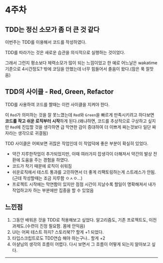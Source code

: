 # 4주차

## TDD는 정신 소모가 좀 더 큰 것 같다

이번주는 TDD를 이용해서 코드를 작성하였다.

TDD를 따라가는 것은 새로운 습관을 의식적으로 실행하는 것이었다.

그래서 그런지 평소보다 체력소모가 많이 되는 느낌이었고 한 예로 어느날은 wakatime기준으로 4시간정도? 밖에 코딩을 안했는데 너무 힘들어서 졸음이 왔다.(잠은 푹 잘잣음)

## TDD의 사이클 - Red, Green, Refactor

TDD를 사용하여 코드를 짤때는 이런 사이클을 지켜야 한다.

이 `Red`가 의미하는 것을 잘 못느꼈는데 `Red`와 `Green`을 빠르게 만족시키려고 하다보면 **코드를 작고 쉬운 로직부터 시작**하게 된다.(왜냐하면, 코드를 추상적으로 구상하고 싶지만 `Red`에 진입할 것을 생각하면 급 막연한 감이 증대하여 더 이쁘게 짜는것보다 일단 짜자라는 생각으로 귀결됨)

TDD 사이클은 어찌보면 귀찮은 작업인데 이 작업덕에 좋은 부분이 확실히 있었다.

- 약간 지루한작업이 추가되었지만, 이때 여러가지 잡생각이 더해져서 약간의 발상 전환에 도움을 주는 경험을 하였다.
- 코드가 작기 때문에 로직이 쉬워짐
- 쉬운로직에서 테스트 통과를 고민하면서 더 좋게 리팩토링하는게 스트레스가 안됨.(근데 작성할때는 조금 지루함 ㅇㅅㅇ...)
- 프로젝트 시작에는 막연함이 있지만 점점 시간이 지날수록 할일이 명확해져서 내가 작업하고자 하는 부분에만 집중을 할 수 있었음

## 느낀점

1. 그동안 배워온 것을 TDD로 적용해보고 싶었다. 알고리즘도, 기존 프로젝트도, 이전 과제도.(수련이 진정 필요함. 몸에 안익음)
2. UI는 어찌 테스트 하지? 스토리북?? 할게 +1 되었다.
3. 타입스크립트로도 TDD연습 해야 하는구나.. 할게 +2
4. 아샬님의 생각의 흐름이 어렵다. 다시 보면서 그 흐름이 어떻게 되는지 알아보고 싶다.

---
